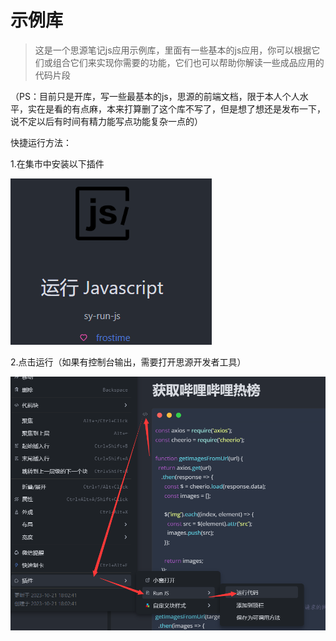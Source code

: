 # 示例库

> 这是一个思源笔记js应用示例库，里面有一些基本的js应用，你可以根据它们或组合它们来实现你需要的功能，它们也可以帮助你解读一些成品应用的代码片段

（PS：目前只是开库，写一些最基本的js，思源的前端文档，限于本人个人水平，实在是看的有点麻，本来打算删了这个库不写了，但是想了想还是发布一下，说不定以后有时间有精力能写点功能复杂一点的）

快捷运行方法：

1.在集市中安装以下插件

​![image](assets/image-20231021192418-23w1m8x.png)​

2.点击运行（如果有控制台输出，需要打开思源开发者工具）

​​![image](assets/image-20231021192728-2zrl31y.png)​​

